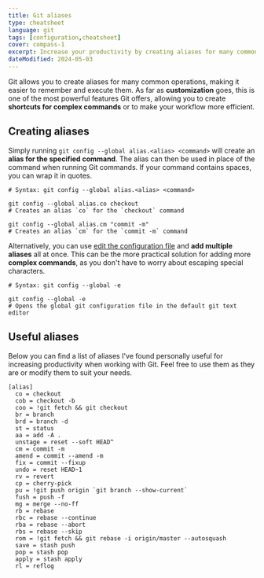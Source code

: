 ```yaml
---
title: Git aliases
type: cheatsheet
language: git
tags: [configuration,cheatsheet]
cover: compass-1
excerpt: Increase your productivity by creating aliases for many common git operations.
dateModified: 2024-05-03
---
```


Git allows you to create aliases for many common operations, making it easier to remember and execute them. As far as **customization** goes, this is one of the most powerful features Git offers, allowing you to create **shortcuts for complex commands** or to make your workflow more efficient.

## Creating aliases

Simply running `git config --global alias.<alias> <command>` will create an **alias for the specified command**. The alias can then be used in place of the command when running Git commands. If your command contains spaces, you can wrap it in quotes.

```shell
# Syntax: git config --global alias.<alias> <command>

git config --global alias.co checkout
# Creates an alias `co` for the `checkout` command

git config --global alias.cm "commit -m"
# Creates an alias `cm` for the `commit -m` command
```

Alternatively, you can use [edit the configuration file](/git/s/edit-config) and **add multiple aliases** all at once. This can be the more practical solution for adding more **complex commands**, as you don't have to worry about escaping special characters.

```shell
# Syntax: git config --global -e

git config --global -e
# Opens the global git configuration file in the default git text editor
```

## Useful aliases

Below you can find a list of aliases I've found personally useful for increasing productivity when working with Git. Feel free to use them as they are or modify them to suit your needs.

```editorconfig
[alias]
  co = checkout
  cob = checkout -b
  coo = !git fetch && git checkout
  br = branch
  brd = branch -d
  st = status
  aa = add -A .
  unstage = reset --soft HEAD^
  cm = commit -m
  amend = commit --amend -m
  fix = commit --fixup
  undo = reset HEAD~1
  rv = revert
  cp = cherry-pick
  pu = !git push origin `git branch --show-current`
  fush = push -f
  mg = merge --no-ff
  rb = rebase
  rbc = rebase --continue
  rba = rebase --abort
  rbs = rebase --skip
  rom = !git fetch && git rebase -i origin/master --autosquash
  save = stash push
  pop = stash pop
  apply = stash apply
  rl = reflog
```
